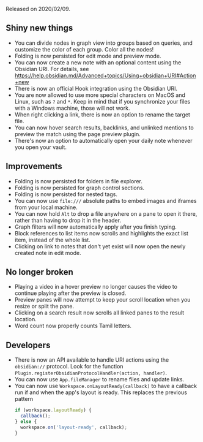Released on 2020/02/09.

## Shiny new things

- You can divide nodes in graph view into groups based on queries, and customize the color of each group. Color all the nodes!
- Folding is now persisted for edit mode and preview mode.
- You can now create a new note with an optional content using the Obsidian URI. For details, see https://help.obsidian.md/Advanced+topics/Using+obsidian+URI#Action+new
- There is now an official Hook integration using the Obsidian URI.
- You are now allowed to use more special characters on MacOS and Linux, such as `?` and `*`. Keep in mind that if you synchronize your files with a Windows machine, those will not work.
- When right clicking a link, there is now an option to rename the target file.
- You can now hover search results, backlinks, and unlinked mentions to preview the match using the page preview plugin.
- There's now an option to automatically open your daily note whenever you open your vault.

## Improvements

- Folding is now persisted for folders in file explorer.
- Folding is now persisted for graph control sections.
- Folding is now persisted for nested tags.
- You can now use `file:///` absolute paths to embed images and iframes from your local machine.
- You can now hold `Alt` to drop a file anywhere on a pane to open it there, rather than having to drop it in the header.
- Graph filters will now automatically apply after you finish typing.
- Block references to list items now scrolls and highlights the exact list item, instead of the whole list.
- Clicking on link to notes that don't yet exist will now open the newly created note in edit mode.

## No longer broken

- Playing a video in a hover preview no longer causes the video to continue playing after the preview is closed.
- Preview panes will now attempt to keep your scroll location when you resize or split the pane.
- Clicking on a search result now scrolls all linked panes to the result location.
- Word count now properly counts Tamil letters.

## Developers

- There is now an API available to handle URI actions using the `obsidian://` protocol. Look for the function `Plugin.registerObsidianProtocolHandler(action, handler)`.
- You can now use `App.fileManager` to rename files and update links.
- You can now use `Workspace.onLayoutReady(callback)` to have a callback run if and when the app's layout is ready. This replaces the previous pattern 
  ```ts
  if (workspace.layoutReady) {
    callback();
  } else {
    workspace.on('layout-ready', callback);
  }
  ```
